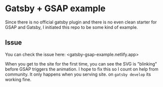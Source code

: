 # Gatsby + GSAP example

Since there is no official gatsby plugin and there is no even clean starter for GSAP and Gatsby, I initiated this repo to be some kind of example.

## Issue

You can check the issue here: <gatsby-gsap-example.netlify.app>

When you get to the site for the first time, you can see the SVG is "blinking" before GSAP triggers the animation. I hope to fix this so I count on help from community.
It only happens when you serving site. on `gatsby develop` its working fine. 
